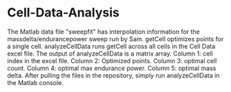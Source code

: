 # Cell-Data-Analysis

The Matlab data file "sweepfit" has interpolation information for the massdelta/endurancepower sweep run by Sam.
getCell optimizes points for a single cell. analyzeCellData runs getCell across all cells in the Cell Data excel file.
The output of analyzeCellData is a matrix array.
Column 1: cell index in the excel file.
Column 2: Optimized points.
Column 3: optimal cell count.
Column 4: optimal max endurance power.
Column 5: optimal mass delta.
After pulling the files in the repository, simply run analyzeCellData in the Matlab console.
